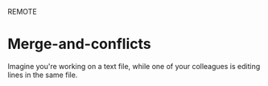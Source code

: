 REMOTE

# Merge-and-conflicts

Imagine you're working on a text file, while one of your colleagues is editing lines in the same file.
